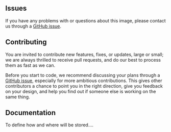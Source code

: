 ## Issues

If you have any problems with or questions about this image, please contact us through a
[GitHub issue](https://github.com/joserprieto/docker-debian-i18n/issues).

## Contributing

You are invited to contribute new features, fixes, or updates, large or small; we are always thrilled to receive
pull requests, and do our best to process them as fast as we can.

Before you start to code, we recommend discussing your plans through a
[GitHub issue](https://github.com/joserprieto/docker-debian-i18n/issues), especially for more ambitious contributions.
This gives other contributors a chance to point you in the right direction, give you feedback on your design, and help
you find out if someone else is working on the same thing.

## Documentation

To define how and where will be stored....